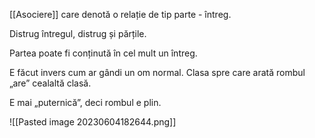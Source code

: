 [[Asociere]] care denotă o relație de tip parte - întreg.

Distrug întregul, distrug și părțile.

Partea poate fi conținută în cel mult un întreg.

E făcut invers cum ar gândi un om normal.
Clasa spre care arată rombul „are” cealaltă clasă.

E mai „puternică”, deci rombul e plin.

![[Pasted image 20230604182644.png]]